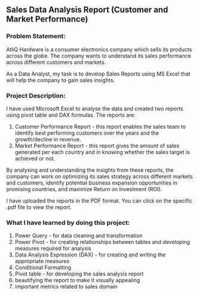 ## Sales Data Analysis Report (Customer and Market Performance)



### Problem Statement:

AtliQ Hardware is a consumer electronics company which sells its products across the globe. The company wants to understand its sales performance across different customers and markets.   

As a Data Analyst, my task is to develop Sales Reports using MS Excel that will help the company to gain sales insights.   
  
 
### Project Description:

I have used Microsoft Excel to analyse the data and created two reports using pivot table and DAX formulas. The reports are:      

1)	Customer Performance Report - this report enables the sales team to identify best performing customers over the years and the growth/decline in revenue.  
2)	Market Performance Report -  this report gives the amount of sales generated per each country and in knowing whether the sales target is achieved or not.   

By analysing and understanding the insights from these reports,  the company can work on optimizing its sales strategy across different markets and customers, identify potential business expansion opportunities in promising countries, and maximize Return on Investment (ROI).   

I have uploaded the reports in the PDF format. You can click on the specific .pdf file to view the report.

### What I have learned by doing this project:   

1. Power Query - for data cleaning and transformation
2. Power Pivot - for creating relationships between tables and developing measures required for analysis    
3. Data Analysis Expression (DAX) - for creating and writing the appropriate measures   
4. Conditional Formatting
5. Pivot table - for developing the sales analysis report 
6. beautifying the report to make it visually appealing  
7. important metrics related to sales domain
